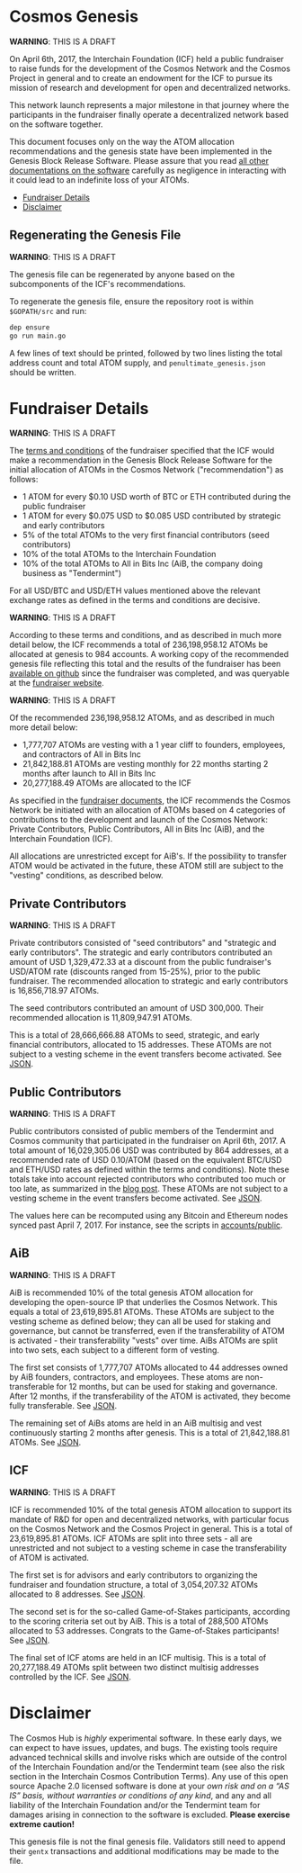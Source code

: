 # Cosmos Genesis

**WARNING**: THIS IS A DRAFT

On April 6th, 2017, the Interchain Foundation (ICF) held a public fundraiser 
to raise funds for the development of the Cosmos Network and the Cosmos Project
in general and to create an endowment for the ICF to pursue its mission of research 
and development for open and decentralized networks.

This network launch represents a major milestone in that journey where the participants
in the fundraiser finally operate a decentralized network based on the software together.

This document focuses only on the way the ATOM allocation recommendations and
the genesis state have been implemented in the Genesis Block Release Software.
Please assure that you read [all other documentations on the software](https://cosmos.network/docs/gaia/what-is-gaia.html) 
carefully as negligence in interacting with it could lead to an indefinite loss of your ATOMs. 

- [Fundraiser Details](#Fundraiser-Details)
- [Disclaimer](#Disclaimer)

## Regenerating the Genesis File

**WARNING**: THIS IS A DRAFT

The genesis file can be regenerated by anyone based on the subcomponents of the ICF's recommendations.

To regenerate the genesis file, ensure the repository root is within `$GOPATH/src` and run:

```bash
dep ensure
go run main.go
```

A few lines of text should be printed, followed by two lines listing the total address count and total ATOM supply, and `penultimate_genesis.json` should be written.

# Fundraiser Details

**WARNING**: THIS IS A DRAFT

The [terms and conditions](https://github.com/cosmos/cosmos/blob/master/fundraiser/Interchain%20Cosmos%20Contribution%20Terms%20-%20FINAL.pdf)
of the fundraiser specified that the ICF would make a recommendation in the
Genesis Block Release Software for the initial allocation of ATOMs in the Cosmos Network ("recommendation") as follows:

- 1 ATOM for every $0.10 USD worth of BTC or ETH contributed during the public
  fundraiser
- 1 ATOM for every $0.075 USD to $0.085 USD contributed by strategic and early
  contributors
- 5% of the total ATOMs to the very first financial contributors (seed
  contributors)
- 10% of the total ATOMs to the Interchain Foundation
- 10% of the total ATOMs to All in Bits Inc (AiB, the company doing business as "Tendermint")

For all USD/BTC and USD/ETH values mentioned above the relevant
exchange rates as defined in the terms and conditions are decisive.

**WARNING**: THIS IS A DRAFT

According to these terms and conditions, and as described in much more detail below, 
the ICF recommends a total of 236,198,958.12 ATOMs be allocated at genesis to 984
accounts. A working copy of the recommended genesis file reflecting this total and the
results of the fundraiser has been [available on
github](https://github.com/cosmos/fundraiser-lib/blob/master/src/atom_query/data/fundraiser_atoms.json)
since the fundraiser was completed, and was queryable at the [fundraiser
website](https://fundraiser.cosmos.network).

**WARNING**: THIS IS A DRAFT

Of the recommended 236,198,958.12 ATOMs, and as described in much more detail
below:

- 1,777,707 ATOMs are vesting with a 1 year cliff to founders, employees, and contractors of All in Bits Inc
- 21,842,188.81 ATOMs are vesting monthly for 22 months starting 2 months after launch to All in Bits Inc
- 20,277,188.49 ATOMs are allocated to the ICF 

As specified in the [fundraiser 
documents](https://github.com/cosmos/cosmos/blob/master/fundraiser/Interchain%20Cosmos%20Contribution%20Terms%20-%20FINAL.pdf), 
the ICF recommends the Cosmos Network be initiated with an allocation of ATOMs based on 4 categories
of contributions to the development and launch of the Cosmos Network: Private Contributors, Public Contributors, All in Bits Inc (AiB), 
and the Interchain Foundation (ICF).

All allocations are unrestricted except for AiB's.
If the possibility to transfer ATOM would be
activated in the future, these ATOM still are subject to the
"vesting" conditions, as described below.

## Private Contributors

**WARNING**: THIS IS A DRAFT

Private contributors consisted of "seed contributors" and "strategic and early contributors".
The strategic and early contributors contributed an amount of USD 1,329,472.33
at a discount from the public fundraiser's USD/ATOM rate (discounts ranged from 15-25%),
prior to the public fundraiser. The recommended allocation to strategic
and early contributors is 16,856,718.97 ATOMs.

The seed contributors contributed an amount of USD 300,000. 
Their recommended allocation is 11,809,947.91 ATOMs.

This is a total of 28,666,666.88 ATOMs to seed, strategic, and early financial
contributors, allocated to 15 addresses.
These ATOMs are not subject to a vesting scheme in the event transfers become activated.
See [JSON](accounts/private/contributors.json).

## Public Contributors

**WARNING**: THIS IS A DRAFT

Public contributors consisted of public members of the Tendermint and Cosmos community
that participated in the fundraiser on April 6th, 2017. 
A total amount of 16,029,305.06 USD was contributed by 864 addresses, at a recommended rate of USD 0.10/ATOM
(based on the equivalent BTC/USD and ETH/USD rates as defined within the terms
and conditions).
Note these totals take into account rejected contributors who contributed too much or
too late, as summarized in the [blog
post](https://blog.cosmos.network/fundraiser-finalization-c31ae13d3f9b).
These ATOMs are not subject to a vesting scheme in the event transfers become activated.
See [JSON](accounts/public/contributors.json).

The values here can be recomputed using any Bitcoin and Ethereum nodes synced
past April 7, 2017. For instance, see the scripts in [accounts/public](accounts/public).

## AiB

**WARNING**: THIS IS A DRAFT

AiB is recommended 10% of the total genesis ATOM allocation for developing the open-source IP 
that underlies the Cosmos Network. This equals a total of 23,619,895.81 ATOMs.
These ATOMs are subject to the vesting scheme as defined below; they can all be used for staking and
governance, but cannot be transferred, even if the transferability of ATOM is activated -
their transferability "vests" over time. 
AiBs ATOMs are split into two sets, each subject to a different form of vesting.

The first set consists of 1,777,707 ATOMs allocated to 44 addresses owned by AiB founders, contractors, and employees.
These atoms are non-transferable for 12 months, but can be used for staking and
governance. After 12 months, if the transferability of the ATOM is activated, they become fully transferable. See
[JSON](accounts/aib/employees.json).

The remaining set of AiBs atoms are held in an AiB multisig and vest
continuously starting 2 months after genesis.
This is a total of 21,842,188.81 ATOMs.
See [JSON](accounts/aib/multisig.json).

## ICF

**WARNING**: THIS IS A DRAFT

ICF is recommended 10% of the total genesis ATOM allocation to support its mandate of R&D for open and decentralized
networks, with particular focus on the Cosmos Network and the Cosmos Project in general. 
This is a total of 23,619,895.81 ATOMs. 
ICF ATOMs are split into three sets - all are unrestricted and not subject to a
vesting scheme in case the transferability of ATOM is activated.

The first set is for advisors and early contributors to organizing the fundraiser and
foundation structure, a total of 3,054,207.32 ATOMs allocated to 8 addresses. See
[JSON](accounts/icf/early.json).

The second set is for the so-called Game-of-Stakes participants, according to the scoring
criteria set out by AiB. This is a total of 288,500 ATOMs allocated to 53
addresses. Congrats to the Game-of-Stakes participants! 
See [JSON](accounts/icf/gos.json).

The final set of ICF atoms are held in an ICF multisig. This is a total of
20,277,188.49 ATOMs split between two distinct multisig addresses controlled by
the ICF. See [JSON](accounts/icf/multisig.json).

# Disclaimer

The Cosmos Hub is *highly* experimental software. In these early days, we can
expect to have issues, updates, and bugs. The existing tools require advanced
technical skills and involve risks which are outside of the control of the
Interchain Foundation and/or the Tendermint team (see also the risk section in
the Interchain Cosmos Contribution Terms). Any use of this open source Apache
2.0 licensed software is done at your *own risk and on a “AS IS” basis, without
warranties or conditions of any kind*, and any and all liability of the
Interchain Foundation and/or the Tendermint team for damages arising in
connection to the software is excluded. **Please exercise extreme caution!**

This genesis file is not the final genesis file. Validators still need to 
append their `gentx` transactions and additional modifications may be made to the 
file.

